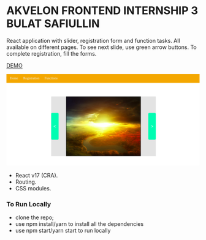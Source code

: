 # AKVELON FRONTEND INTERNSHIP 3 BULAT SAFIULLIN

React application with slider, registration form and function tasks. All available on different pages. To see next slide, use green arrow buttons. To complete registration, fill the forms.

<a href="https://bullet03.github.io/akvelon_frontend_internship_3_bulat_safiullin/">DEMO<a>

<img src="./assets/screen.png" alt="screenshot"/>

- React v17 (CRA).
- Routing.
- CSS modules.

### To Run Locally

- clone the repo;
- use npm install/yarn to install all the dependencies
- use npm start/yarn start to run locally